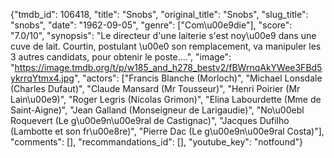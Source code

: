 {"tmdb_id": 106418, "title": "Snobs", "original_title": "Snobs", "slug_title": "snobs", "date": "1962-09-05", "genre": ["Com\u00e9die"], "score": "7.0/10", "synopsis": "Le directeur d'une laiterie s'est noy\u00e9 dans une cuve de lait. Courtin, postulant \u00e0 son remplacement, va manipuler les 3 autres candidats, pour obtenir le poste....", "image": "https://image.tmdb.org/t/p/w185_and_h278_bestv2/fBWrnqAkYWee3FBd5ykrrqYtmx4.jpg", "actors": ["Francis Blanche (Morloch)", "Michael Lonsdale (Charles Dufaut)", "Claude Mansard (Mr Tousseur)", "Henri Poirier (Mr Lain\u00e9)", "Roger Legris (Nicolas Grimon)", "Elina Labourdette (Mme de Saint-Aigne)", "Jean Galland (Monseigneur de Larigaudie)", "No\u00ebl Roquevert (Le g\u00e9n\u00e9ral de Castignac)", "Jacques Dufilho (Lambotte et son fr\u00e8re)", "Pierre Dac (Le g\u00e9n\u00e9ral Costa)"], "comments": [], "recommandations_id": [], "youtube_key": "notfound"}